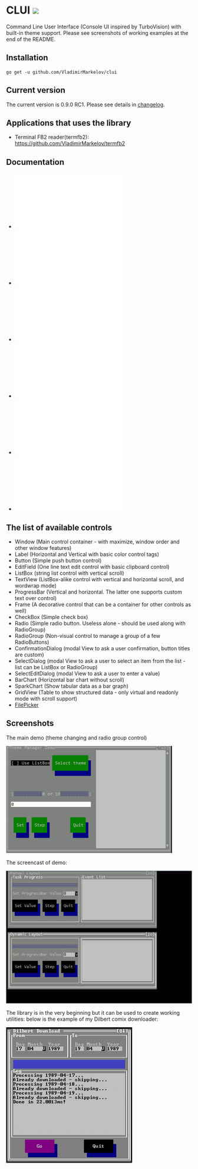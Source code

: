 # CLUI ![](https://travis-ci.org/VladimirMarkelov/clui.svg)
Command Line User Interface (Console UI inspired by TurboVision) with built-in theme support. Please see screenshots of working examples at the end of the README.

## Installation

    go get -u github.com/VladimirMarkelov/clui


## Current version
The current version is 0.9.0 RC1. Please see details in [changelog](./changelog).

## Applications that uses the library
* Terminal FB2 reader(termfb2): https://github.com/VladimirMarkelov/termfb2

## Documentation
* ![Introduction](/docs/intro.md)
* ![Getting started](/docs/hello.md)
* ![Layout manager](/docs/layout.md)
* ![Basic standrd control methods and properties](/docs/widget.md)
* ![About Windows](/docs/window.md)
* ![Predefined hotkeys](/docs/hotkeys.md)

## The list of available controls
* Window (Main control container - with maximize, window order and other window features)
* Label (Horizontal and Vertical with basic color control tags)
* Button (Simple push button control)
* EditField (One line text edit control with basic clipboard control)
* ListBox (string list control with vertical scroll)
* TextView (ListBox-alike control with vertical and horizontal scroll, and wordwrap mode)
* ProgressBar (Vertical and horizontal. The latter one supports custom text over control)
* Frame (A decorative control that can be a container for other controls as well)
* CheckBox (Simple check box)
* Radio (Simple radio button. Useless alone - should be used along with RadioGroup)
* RadioGroup (Non-visual control to manage a group of a few RadioButtons)
* ConfirmationDialog (modal View to ask a user confirmation, button titles are custom)
* SelectDialog (modal View to ask a user to select an item from the list - list can be ListBox or RadioGroup)
* SelectEditDialog (modal View to ask a user to enter a value)
* BarChart (Horizontal bar chart without scroll)
* SparkChart (Show tabular data as a bar graph)
* GridView (Table to show structured data - only virtual and readonly mode with scroll support)
* [FilePicker](/docs/fselect.md)

## Screenshots
The main demo (theme changing and radio group control)

<img src="./demos/clui_demo_main.gif" alt="Main Demo">

The screencast of demo:

<img src="./demos/demo.gif" alt="Library Demo">

The library is in the very beginning but it can be used to create working utilities: below is the example of my Dilbert comix downloader:

<img src="./demos/dilbert_demo.gif" alt="Dilbert Downloader">

